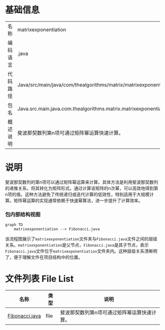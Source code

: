 # 基础信息

|      |      |
|------|------|
| 名称 | matrixexponentiation |
| 编码语言 | .java |
| 代码路径 | Java/src/main/java/com/thealgorithms/matrix/matrixexponentiation |
| 包名 | Java.src.main.java.com.thealgorithms.matrix.matrixexponentiation |
| 概述说明 | 斐波那契数列第n项可通过矩阵幂运算快速计算。 |

# 说明

斐波那契数列的第n项可以通过矩阵幂运算来计算。具体方法是利用斐波那契数列的递推关系，将其转化为矩阵形式。通过计算该矩阵的n次幂，可以高效地得到第n项的值。这种方法避免了传统递归或迭代计算的低效性，特别适用于大规模计算。矩阵幂运算的实现通常依赖于快速幂算法，进一步提升了计算效率。


### 包内部结构视图

```mermaid
graph TD
    matrixexponentiation --> Fibonacci.java
```

该流程图展示了`matrixexponentiation`文件夹与`Fibonacci.java`文件之间的层级关系。`matrixexponentiation`是父节点，`Fibonacci.java`是其子节点，表示`Fibonacci.java`文件位于`matrixexponentiation`文件夹内。这种层级关系清晰明了，便于理解文件在项目结构中的位置。

# 文件列表 File List

| 名称   | 类型  | 说明 |
|-------|------|-------------|
| [Fibonacci.java](Fibonacci.md) | file | 斐波那契数列第n项可通过矩阵幂运算快速计算。 |


